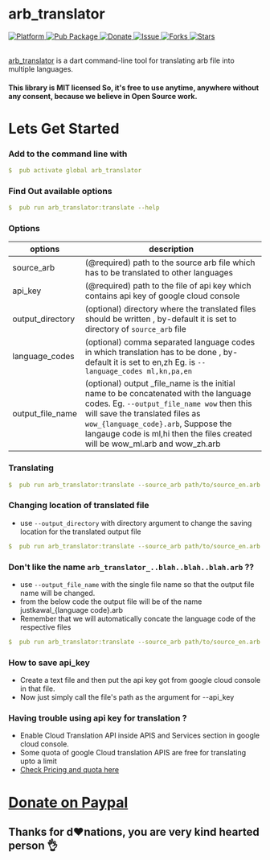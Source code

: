 # arb_translator
  
  <a href="https://flutter.io">  
    <img src="https://img.shields.io/badge/Platform-Flutter-yellow.svg"  
      alt="Platform" />  
  </a> 
   <a href="https://pub.dartlang.org/packages/arb_translator">  
    <img src="https://img.shields.io/pub/v/arb_translator.svg"  
      alt="Pub Package" />  
  </a>
   <a href="https://www.paypal.me/kawal7415">  
    <img src="https://img.shields.io/badge/Donate-PayPal-green.svg"  
      alt="Donate" />  
  </a>
   <a href="https://github.com/justkawal/arb_translator/issues">  
    <img src="https://img.shields.io/github/issues/justkawal/arb_translator"  
      alt="Issue" />  
  </a> 
   <a href="https://github.com/justkawal/arb_translator/network">  
    <img src="https://img.shields.io/github/forks/justkawal/arb_translator"  
      alt="Forks" />  
  </a> 
   <a href="https://github.com/justkawal/arb_translator/stargazers">  
    <img src="https://img.shields.io/github/stars/justkawal/arb_translator"  
      alt="Stars" />  
  </a>
  <br>
  <br>
 
 [arb_translator](https://www.pub.dev/packages/arb_translator) is a dart command-line tool for translating arb file into multiple languages.
 
#### This library is MIT licensed So, it's free to use anytime, anywhere without any consent, because we believe in Open Source work.

# Lets Get Started

### Add to the command line with

```yaml
$  pub activate global arb_translator
```

### Find Out available options

```yaml
$  pub run arb_translator:translate --help
```

### Options
options | description
------------ | -------------
 source_arb | (@required) path to the source arb file which has to be translated to other languages
 api_key | (@required) path to the file of api key which contains api key of google cloud console
 output_directory | (optional) directory where the translated files should be written , by-default it is set to directory of ```source_arb``` file
 language_codes | (optional) comma separated language codes in which translation has to be done  , by-default it is set to en,zh Eg. is ```--language_codes ml,kn,pa,en```
 output_file_name | (optional) output _file_name is the initial name to be concatenated with the language codes. Eg. ```--output_file_name wow``` then this will save the translated files as ```wow_{language_code}.arb```, Suppose the langauge code is ml,hi then the files created will be wow_ml.arb and wow_zh.arb

### Translating

```yaml
$  pub run arb_translator:translate --source_arb path/to/source_en.arb --api_key path/to/api_key_file --language_codes hi,en,zh
```

### Changing location of translated file 
* use ```--output_directory``` with directory argument to change the saving location for the translated output file

```yaml
$  pub run arb_translator:translate --source_arb path/to/source_en.arb --api_key path/to/api_key_file --language_codes hi,en,zh --output_directory /path/to/my/custom/directory/
```

### Don't like the name ```arb_translator_..blah..blah..blah.arb``` ??
* use ```--output_file_name``` with the single file name so that the output file name will be changed.
* from the below code the output file will be of the name justkawal_{language code}.arb
* Remember that we will automatically concate the language code of the respective files

```yaml
$  pub run arb_translator:translate --source_arb path/to/source_en.arb --api_key path/to/api_key_file --language_codes hi,en,zh --output_directory /path/to/my/custom/directory/ --output_file_name justkawal_
```

### How to save api_key
* Create a text file and then put the api key got from google cloud console in that file.
* Now just simply call the file's path as the argument for --api_key

### Having trouble using api key for translation ?
* Enable Cloud Translation API inside APIS and Services section in google cloud console.
* Some quota of google Cloud translation APIS are free for translating upto a limit
* [Check Pricing and quota here](https://cloud.google.com/translate/pricing)


# [Donate on Paypal](https://paypal.me/kawal7415)

## Thanks for d♥️nations, you are very kind hearted person 👌